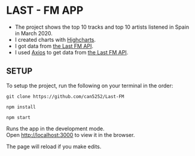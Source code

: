 # LAST - FM APP

- The project shows the top 10 tracks and top 10 artists listened in Spain in March 2020. <br/>
- I created charts with [Highcharts](https://github.com/highcharts/highcharts-react). <br/>
- I got data from [the Last FM API](https://www.last.fm/api/). <br/>
- I used [Axios](https://github.com/axios/axios) to get data from [the Last FM API](https://www.last.fm/api/).

## SETUP

To setup the project, run the following on your terminal in the order: 

```
git clone https://github.com/can5252/Last-FM 
```

```
npm install
```

```
npm start
```

Runs the app in the development mode.<br/>
Open [http://localhost:3000](http://localhost:3000) to view it in the browser.

The page will reload if you make edits.<br/>
